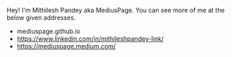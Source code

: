 Hey! I'm Mithilesh Pandey aka MediusPage. You can see more of me at the below given addresses.
- mediuspage.github.io
- https://www.linkedin.com/in/mithileshpandey-link/ 
- https://mediuspage.medium.com/


<!---
mediuspage/mediuspage is a ✨ special ✨ repository because its `README.md` (this file) appears on your GitHub profile.
You can click the Preview link to take a look at your changes.
--->
